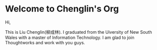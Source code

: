 # Welcome to Chenglin's Org
Hi,

This is Liu Chenglin(柳成林). I graduated from the Uiversity of New South Wales with a master of Information Technology. I am glad to join Thoughtworks and work with you guys.
